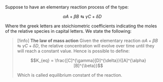 Suppose to have an elementary reaction process of the type:

$$ \alpha A+\beta B \leftrightarrows \gamma C + \delta D $$

Where the greek letters are stoichiometric coefficients indicating the moles of the relative species in capital letters.
We state the following:

>[!info] **The law of mass action**
>Given the elementary reaction $\alpha A+\beta B \leftrightarrows \gamma C + \delta D$, the relative concentration will evolve over time until they will reach a constant value.
>Hence is possible to define:
>
>$$K_{eq} = \frac{[C]^{\gamma}[D]^{\delta}}{[A]^{\alpha}[B]^{\beta}}$$ 
>
>Which is called equilibrium constant of the reaction.

